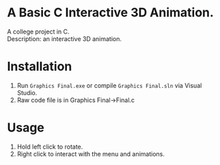 # A Basic C Interactive 3D Animation.

A college project in C.<br>
Description: an interactive 3D animation.

# Installation

1. Run `Graphics Final.exe` or compile `Graphics Final.sln` via Visual Studio.
2. Raw code file is in Graphics Final->Final.c

# Usage
 
1. Hold left click to rotate.
2. Right click to interact with the menu and animations.
